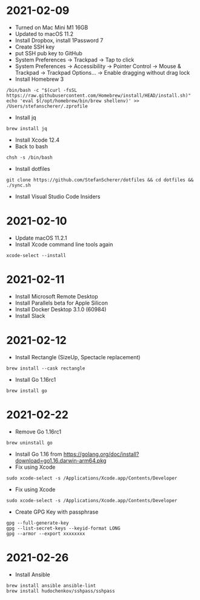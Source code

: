 # 2021-02-09

- Turned on Mac Mini M1 16GB 
- Updated to macOS 11.2
- Install Dropbox, install 1Password 7
- Create SSH key
- put SSH pub key to GitHub
- System Preferences -> Trackpad -> Tap to click
- System Preferences -> Accessibility -> Pointer Control -> Mouse & Trackpad -> Trackpad Options... -> Enable dragging without drag lock
- Install Homebrew 3
```
/bin/bash -c "$(curl -fsSL https://raw.githubusercontent.com/Homebrew/install/HEAD/install.sh)"
echo 'eval $(/opt/homebrew/bin/brew shellenv)' >> /Users/stefanscherer/.zprofile
```
- Install jq
```
brew install jq
```
- Install Xcode 12.4
- Back to bash
```
chsh -s /bin/bash
```
- Install dotfiles
```
git clone https://github.com/StefanScherer/dotfiles && cd dotfiles && ./sync.sh
```
- Install Visual Studio Code Insiders

# 2021-02-10

- Update macOS 11.2.1
- Install Xcode command line tools again
```
xcode-select --install
```

# 2021-02-11

- Install Microsoft Remote Desktop
- Install Parallels beta for Apple Silicon
- Install Docker Desktop 3.1.0 (60984)
- Install Slack

# 2021-02-12

- Install Rectangle (SizeUp, Spectacle replacement)
```
brew install --cask rectangle
```
- Install Go 1.16rc1
```
brew install go
```

# 2021-02-22
- Remove Go 1.16rc1
```
brew uninstall go
```
- Install Go 1.16 from https://golang.org/doc/install?download=go1.16.darwin-arm64.pkg
- Fix using Xcode
```
sudo xcode-select -s /Applications/Xcode.app/Contents/Developer
```
- Fix using Xcode
```
sudo xcode-select -s /Applications/Xcode.app/Contents/Developer
```
- Create GPG Key with passphrase
```
gpg --full-generate-key
gpg --list-secret-keys --keyid-format LONG
gpg --armor --export xxxxxxxx
```

# 2021-02-26
- Install Ansible
```
brew install ansible ansible-lint
brew install hudochenkov/sshpass/sshpass
```

